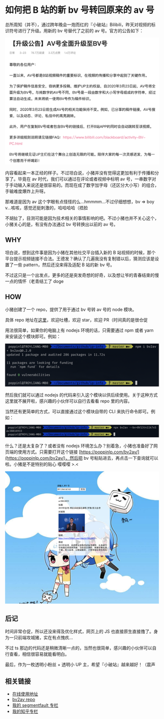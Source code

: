 # 如何把 B 站的新 bv 号转回原来的 av 号

总所周知（并不），通过跨年晚会一炮而红的『小破站』Bilibili，昨天对视频的标识符号进行了升级。用新的 bv 号替代了之前的 av 号。官方的公告如下：

![](../resources/bv2av-1.png)

内容看起来一本正经的样子。不过坦白说，小猪并没有觉得这更加有利于传播和分享了。毕竟在 av 时代，我们可以通过在评论或者视频中标明 av 号，一串数字对于手动输入来说还是很容易的。而现在成了数字加字母（还区分大小写）的组合，手输难度爆炸上升呀。

那难道是因为 av 这个字眼有点怪怪的么...hmmmm...不过仔细想想，bv => boy v...咳咳，感觉还挺刺激的，哈哈哈哈（捂脸

不胡扯了，目测可能是因为技术相关的事情影响的吧。不过小猪也并不关心这个，小猪关心的是，有没有办法通过 bv 号转换出以前的 av 号。

## WHY

坦白说，想到这件事是因为小猪在其他社交平台插入新的 B 站视频的时候，那个平台提示视频链接不合法。王德发？确认了几遍我没有复制错以后，猜测应该是设置了一些 pattern，然后还没来得及适配 B 站的新 bv 号。

不过这只是一个出发点，更多的还是突发奇想的好奇，以及想让爷的青春结束的慢一点的情怀（老青结工了 doge

## HOW

小猪创建了一个 repo，提供了用于通过 bv 号转 av 号的 node 模块。

具体 repo 地址在[这里](https://github.com/poppinlp/bv2av)，欢迎吐槽，欢迎 star，欢迎 PR（时间真的是很仓促

用法很简单，如果你的电脑上有 nodejs 环境的话，只需要通过 npm 或者 yarn 来安装这个模块即可。例如：

![](../resources/bv2av-3.png)

然后我们就可以通过 nodejs 的代码来引入这个模块以供后续使用。关于这种方式这里就不展开啦，感兴趣的小伙伴可以自行去看看 repo 里的内容。

当然还有更简单的方式，可以直接通过这个模块自带的 CLI 来执行命令即可。例如：

![](../resources/bv2av-4.png)

什么？还是太复杂了？或者没有 nodejs 环境怎么办？别着急，小猪也准备好了网页端的使用方式。只需要打开这个链接 [https://poppinlp.com/bv2av/](https://poppinlp.com/bv2av/)，然后把 bv 号粘贴进去，再点击一下查询就可以啦。小猪是不是特别的贴心 嘤嘤嘤 >.<

![](../resources/bv2av-2.png)

## 后记

时间非常仓促，所以还没来得及优化样式，网页上的 JS 也直接原生直接撸了。身为一只前端攻城猪，实在有点愧疚...

不过 ts 那边的代码还是稍微清晰一点的，当然也很简单，感兴趣的小伙伴可以自行查看，相信很容易就能看明白。

最后，作为一枚透明小粉丝 + 透明小 UP 主，希望『小破站』越来越好！（震声

## 相关链接

- [在线使用地址](https://poppinlp.com/bv2av/)
- [bv2av repo](https://github.com/poppinlp/bv2av)
- [我的 segmentfault 专栏](https://segmentfault.com/blog/zxzfbz)
- [我的知乎专栏](https://zhuanlan.zhihu.com/zxzfbz)
